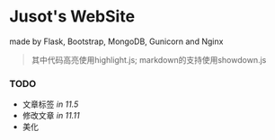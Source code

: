 # Jusot's WebSite

made by Flask, Bootstrap, MongoDB, Gunicorn and Nginx

> 其中代码高亮使用highlight.js; markdown的支持使用showdown.js

### TODO
* 文章标签 *in 11.5*
* 修改文章 *in 11.11*
* 美化
